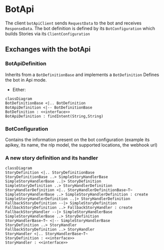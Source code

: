 # BotApi
The client `botApiClient` sends `RequestData` to the bot and receives `ResponseData`.
The bot definition is defined by its `BotConfiguration` which builds Stories via its `ClientConfiguration`

## Exchanges with the botApi

### BotApiDefinition
Inherits from a `BotDefinitionBase` and implements a `BotDefinition`
Defines the bot in Api mode.

- Either:
```mermaid
classDiagram
BotDefinitionBase <|.. BotDefinition
BotApiDefinition <|-- BotDefinitionBase
BotDefinition : <<interface>>
BotApiDefinition : findIntent(String,String)
```
### BotConfiguration
Contains the information present on the bot configuration (example its apikey, its name, the nlp model, the supported locations, the webhook url)

### A new story definition and its handler
```mermaid
classDiagram
StoryDefinition <|.. StoryDefinitionBase
StoryDefinitionBase ..> SimpleStoryHandlerBase
SimpleStoryHandlerBase ..|> StoryDefinition
SimpleStoryDefinition ..> StoryHandlerDefinition
StoryHandlerDefinition <|.. StoryHandlerDefinitionBase~T~
SimpleStoryHandlerBase ..> SimpleStoryHandlerDefinition : create
SimpleStoryHandlerDefinition ..|> StoryHandlerDefinition
FallbackStoryDefinition --|> SimpleStoryDefinition
FallbackStoryDefinition ..> FallbackStoryHandler : create
FallbackStoryHandler --|> SimpleStoryHandlerBase
SimpleStoryHandlerBase ..> StoryDefinition
StoryHandlerBase~T~ <|-- SimpleStoryHandlerBase
StoryDefinition ..> StoryHandler
FallbackStoryDefinition ..> StoryHandler
StoryHandler <|.. StoryHandlerBase~T~
StoryDefinition : <<interface>>
StoryHandler : <<interface>>
```